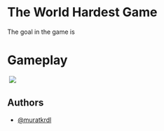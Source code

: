 
# The World Hardest Game

The goal in the game is 


# Gameplay

<img src="" width="auto">

<img src="f" width="auto">


## Authors

- [@muratkrdl](https://github.com/muratkrdl)

